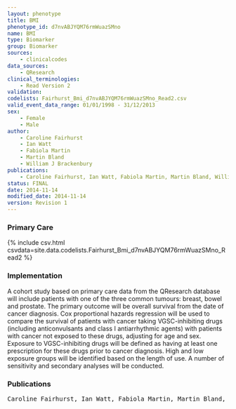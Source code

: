 ```yaml
---
layout: phenotype
title: BMI
phenotype_id: d7nvABJYQM76rmWuazSMno
name: BMI
type: Biomarker
group: Biomarker
sources: 
    - clinicalcodes
data_sources:
    - QResearch
clinical_terminologies:
    - Read Version 2
validation:
codelists: Fairhurst_Bmi_d7nvABJYQM76rmWuazSMno_Read2.csv
valid_event_data_range: 01/01/1998 - 31/12/2013
sex:
    - Female
    - Male
author:
    - Caroline Fairhurst
    - Ian Watt
    - Fabiola Martin
    - Martin Bland
    - William J Brackenbury   
publications:
    - Caroline Fairhurst, Ian Watt, Fabiola Martin, Martin Bland, William J Brackenburry, Exposure to sodium channel-inhibiting drugs and cancer survival protocol for a cohort study using the QResearch primary care database. BMJ Open, 4:e006604 2014.
status: FINAL
date: 2014-11-14
modified_date: 2014-11-14
version: Revision 1
---
```


### Primary Care

{% include csv.html csvdata=site.data.codelists.Fairhurst_Bmi_d7nvABJYQM76rmWuazSMno_Read2 %}

### Implementation

A cohort study based on primary care data from the QResearch database will include patients with one of the three common tumours: breast, bowel and prostate. The primary outcome will be overall survival from the date of cancer diagnosis. Cox proportional hazards regression will be used to compare the survival of patients with cancer taking VGSC-inhibiting drugs (including anticonvulsants and class I antiarrhythmic agents) with patients with cancer not exposed to these drugs, adjusting for age and sex. Exposure to VGSC-inhibiting drugs will be defined as having at least one prescription for these drugs prior to cancer diagnosis. High and low exposure groups will be identified based on the length of use. A number of sensitivity and secondary analyses will be conducted.

### Publications

<pre>
Caroline Fairhurst, Ian Watt, Fabiola Martin, Martin Bland, William J Brackenburry, Exposure to sodium channel-inhibiting drugs and cancer survival protocol for a cohort study using the QResearch primary care database. BMJ Open, 4:e006604 2014.
</pre>
